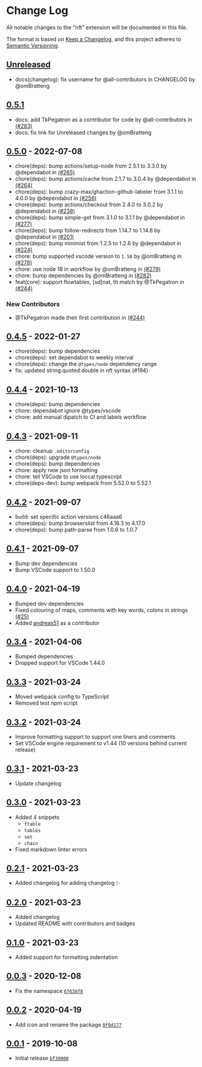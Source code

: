 # Change Log

All notable changes to the "nft" extension will be documented in this file.

The format is based on [Keep a Changelog](https://keepachangelog.com/en/1.0.0/),
and this project adheres to [Semantic Versioning](https://semver.org/spec/v2.0.0.html).

## [Unreleased]

- docs(changelog): fix username for @all-contributors in CHANGELOG by @omBratteng

## [0.5.1]

- docs: add TkPegatron as a contributor for code by @all-contributors in [(#283)](https://github.com/omBratteng/vscode-nftables/pull/283)
- docs: fix link for Unreleased changes by @omBratteng

## [0.5.0] - 2022-07-08

- chore(deps): bump actions/setup-node from 2.5.1 to 3.3.0 by @dependabot in [(#265)](https://github.com/omBratteng/vscode-nftables/pull/265)
- chore(deps): bump actions/cache from 2.1.7 to 3.0.4 by @dependabot in [(#264)](https://github.com/omBratteng/vscode-nftables/pull/264)
- chore(deps): bump crazy-max/ghaction-github-labeler from 3.1.1 to 4.0.0 by @dependabot in [(#256)](https://github.com/omBratteng/vscode-nftables/pull/256)
- chore(deps): bump actions/checkout from 2.4.0 to 3.0.2 by @dependabot in [(#238)](https://github.com/omBratteng/vscode-nftables/pull/238)
- chore(deps): bump simple-get from 3.1.0 to 3.1.1 by @dependabot in [(#277)](https://github.com/omBratteng/vscode-nftables/pull/277)
- chore(deps): bump follow-redirects from 1.14.7 to 1.14.8 by @dependabot in [(#201)](https://github.com/omBratteng/vscode-nftables/pull/201)
- chore(deps): bump minimist from 1.2.5 to 1.2.6 by @dependabot in [(#224)](https://github.com/omBratteng/vscode-nftables/pull/224)
- chore: bump supported vscode version to `1.58` by @omBratteng in [(#278)](https://github.com/omBratteng/vscode-nftables/pull/278)
- chore: use node 18 in workflow by @omBratteng in [(#279)](https://github.com/omBratteng/vscode-nftables/pull/279)
- chore: bump dependencies by @omBratteng in [(#282)](https://github.com/omBratteng/vscode-nftables/pull/282)
- feat(core): support flowtables, [sd]nat, th match by @TkPegatron in [(#244)](https://github.com/omBratteng/vscode-nftables/pull/244)

### New Contributors

- @TkPegatron made their first contribution in [(#244)](https://github.com/omBratteng/vscode-nftables/pull/244)

## [0.4.5] - 2022-01-27

- chore(deps): bump dependencies
- chore(deps): set dependabot to weekly interval
- chore(deps): change the `@types/node` dependency range
- fix: updated string.quoted.double in nft syntax (#194)

## [0.4.4] - 2021-10-13

- chore(deps): bump dependencies
- chore: dependabot ignore @types/vscode
- chore: add manual dipatch to CI and labels workflow

## [0.4.3] - 2021-09-11

- chore: cleanup `.editorconfig`
- chore(deps): upgrade `@types/node`
- chore(deps): bump dependencies
- chore: apply new json formatting
- chore: tell VSCode to use loccal typescript
- chore(deps-dev): bump webpack from 5.52.0 to 5.52.1

## [0.4.2] - 2021-09-07

- build: set specific action versions c46aaa6
- chore(deps): bump browserslist from 4.16.3 to 4.17.0
- chore(deps): bump path-parse from 1.0.6 to 1.0.7

## [0.4.1] - 2021-09-07

- Bump dev dependencies
- Bump VSCode support to 1.50.0

## [0.4.0] - 2021-04-19

- Bumped dev dependencies
- Fixed colouring of maps, comments with key words, colons in strings [(#25)](https://github.com/omBratteng/vscode-nftables/issues/25)
- Added [andreas51](https://github.com/andreas51) as a contributor

## [0.3.4] - 2021-04-06

- Bumped dependencies
- Dropped support for VSCode 1.44.0

## [0.3.3] - 2021-03-24

- Moved webpack config to TypeScript
- Removed test npm script

## [0.3.2] - 2021-03-24

- Improve formatting support to support one liners and comments
- Set VSCode engine requirement to v1.44 (10 versions behind current release)

## [0.3.1] - 2021-03-23

- Update changelog

## [0.3.0] - 2021-03-23

- Added 4 snippets
  - `ftable`
  - `tables`
  - `set`
  - `chain`
- Fixed markdown linter errors

## [0.2.1] - 2021-03-23

- Added changelog for adding changelog ✨

## [0.2.0] - 2021-03-23

- Added changelog
- Updated README with contributors and badges

## [0.1.0] - 2021-03-23

- Added support for formatting indentation

## [0.0.3] - 2020-12-08

- Fix the namespace [`6f638f8`](https://github.com/omBratteng/vscode-nftables/commit/6f638f8)

## [0.0.2] - 2020-04-19

- Add icon and rename the package [`0f9d177`](https://github.com/omBratteng/vscode-nftables/commit/0f9d177)

## [0.0.1] - 2019-10-08

- Initial release [`bf39000`](https://github.com/omBratteng/vscode-nftables/commit/bf39000)

[Unreleased]: https://github.com/omBratteng/vscode-nftables/compare/0.5.1...HEAD
[0.5.1]: https://github.com/omBratteng/vscode-nftables/compare/0.5.0...0.5.1
[0.5.0]: https://github.com/omBratteng/vscode-nftables/compare/0.4.5...0.5.0
[0.4.5]: https://github.com/omBratteng/vscode-nftables/compare/0.4.4...0.4.5
[0.4.4]: https://github.com/omBratteng/vscode-nftables/compare/0.4.3...0.4.4
[0.4.3]: https://github.com/omBratteng/vscode-nftables/compare/0.4.2...0.4.3
[0.4.2]: https://github.com/omBratteng/vscode-nftables/compare/0.4.1...0.4.2
[0.4.1]: https://github.com/omBratteng/vscode-nftables/compare/0.4.0...0.4.1
[0.4.0]: https://github.com/omBratteng/vscode-nftables/compare/0.3.4...0.4.0
[0.3.4]: https://github.com/omBratteng/vscode-nftables/compare/0.3.3...0.3.4
[0.3.3]: https://github.com/omBratteng/vscode-nftables/compare/0.3.2...0.3.3
[0.3.2]: https://github.com/omBratteng/vscode-nftables/compare/0.3.1...0.3.2
[0.3.1]: https://github.com/omBratteng/vscode-nftables/compare/0.3.0...0.3.1
[0.3.0]: https://github.com/omBratteng/vscode-nftables/compare/0.2.1...0.3.0
[0.2.1]: https://github.com/omBratteng/vscode-nftables/compare/0.2.0...0.2.1
[0.2.0]: https://github.com/omBratteng/vscode-nftables/compare/0.1.0...0.2.0
[0.1.0]: https://github.com/omBratteng/vscode-nftables/compare/0.0.3...0.1.0
[0.0.3]: https://github.com/omBratteng/vscode-nftables/compare/0.0.2...0.0.3
[0.0.2]: https://github.com/omBratteng/vscode-nftables/compare/0.0.1...0.0.2
[0.0.1]: https://github.com/omBratteng/vscode-nftables/releases/tag/0.0.1
